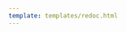 ```yaml
---
template: templates/redoc.html
---
```


<redoc spec-url="{{base_path}}/apis/restapis/session.yaml" theme='{{redoc_theme}}'></redoc>
